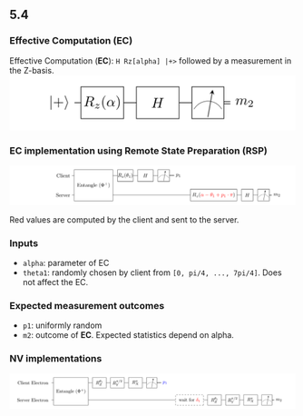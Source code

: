 ## 5.4
### Effective Computation (EC)
Effective Computation (**EC**): `H Rz[alpha] |+>` followed by a measurement in the Z-basis.
![](fig/effective.png)

### EC implementation using Remote State Preparation (RSP)
![](fig/generic.png)

Red values are computed by the client and sent to the server.

### Inputs
- `alpha`: parameter of EC
- `theta1`: randomly chosen by client from `[0, pi/4, ..., 7pi/4]`. Does not affect the EC.

### Expected measurement outcomes
- `p1`: uniformly random
- `m2`: outcome of **EC**. Expected statistics depend on alpha.


### NV implementations
![](fig/nv.png)